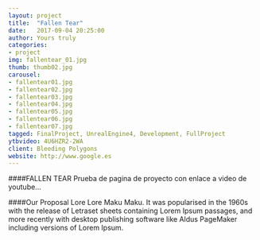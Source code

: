 ```yaml
---
layout: project
title:  "Fallen Tear"
date:   2017-09-04 20:25:00
author: Yours truly
categories:
- project
img: fallentear_01.jpg
thumb: thumb02.jpg
carousel:
- fallentear01.jpg
- fallentear02.jpg
- fallentear03.jpg
- fallentear04.jpg
- fallentear05.jpg
- fallentear06.jpg
- fallentear07.jpg
tagged: FinalProject, UnrealEngine4, Development, FullProject
ytbvideo: 4U6HZR2-2WA
client: Bleeding Polygons
website: http://www.google.es
---
```

####FALLEN TEAR
Prueba de pagina de proyecto con enlace a video de youtube...

####Our Proposal
Lore Lore Maku Maku.
It was popularised in the 1960s with the release of Letraset sheets containing Lorem Ipsum passages, and more recently with desktop publishing software like Aldus PageMaker including versions of Lorem Ipsum.
